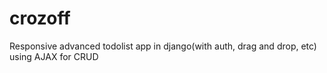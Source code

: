 # crozoff

Responsive advanced todolist app in django(with auth, drag and drop, etc) using AJAX for CRUD
